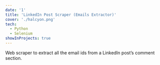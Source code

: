 ```yaml
---
date: '1'
title: 'LinkedIn Post Scraper (Emails Extractor)'
cover: './halcyon.png'
tech:
  - Python
  - Selenium
showInProjects: true
---
```


Web scraper to extract all the email ids from a
LinkedIn post’s comment section.